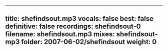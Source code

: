
---
title: shefindsout.mp3
vocals: false
best: false
definitive: false
recordings: shefindsout-0
filename: shefindsout.mp3
mixes: shefindsout-mp3
folder: 2007-06-02/shefindsout
weight: 0
---
